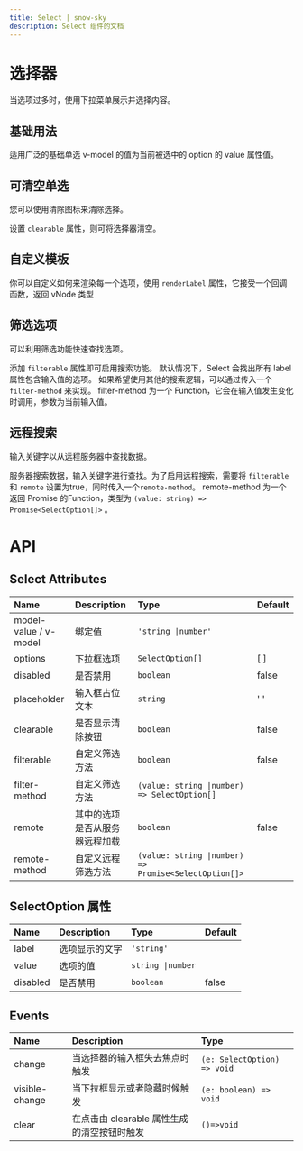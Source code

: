```yaml
---
title: Select | snow-sky
description: Select 组件的文档
---
```

# 选择器

当选项过多时，使用下拉菜单展示并选择内容。

## 基础用法

适用广泛的基础单选 v-model 的值为当前被选中的 option 的 value 属性值。

<preview path="../demo/Select/Basic.vue" title="基础选择器" description="Select 基础选择器"></preview>

## 可清空单选

您可以使用清除图标来清除选择。

设置 `clearable` 属性，则可将选择器清空。

<preview path="../demo/Select/Clear.vue" title="可清空单选" description="Select 可清空单选"></preview>


## 自定义模板

你可以自定义如何来渲染每一个选项，使用 `renderLabel` 属性，它接受一个回调函数，返回 vNode 类型

<preview path="../demo/Select/CustomRender.vue" title="自定义模板" description="Select 自定义模板"></preview>


## 筛选选项

可以利用筛选功能快速查找选项。

添加 `filterable` 属性即可启用搜索功能。 默认情况下，Select 会找出所有 label 属性包含输入值的选项。 如果希望使用其他的搜索逻辑，可以通过传入一个 `filter-method` 来实现。 filter-method 为一个 Function，它会在输入值发生变化时调用，参数为当前输入值。


<preview path="../demo/Select/Filter.vue" title="筛选选项" description="Select 筛选选项"></preview>


## 远程搜索

输入关键字以从远程服务器中查找数据。

服务器搜索数据，输入关键字进行查找。为了启用远程搜索，需要将 `filterable` 和 `remote` 设置为true，同时传入一个`remote-method`。 remote-method 为一个返回 Promise 的Function，类型为 `(value: string) => Promise<SelectOption[]>` 。

<preview path="../demo/Select/Remote.vue" title="远程搜索" description="Select 远程搜索"></preview>


##
# API
## Select Attributes

|Name|Description|Type|Default|
|:----|:----|:----|:----|
|model-value / v-model|绑定值|`'string \|number'`| |
|options|下拉框选项|`SelectOption[]`|[ ]|
|disabled|是否禁用|`boolean`|false|
|placeholder|输入框占位文本|`string`|' '|
|clearable|是否显示清除按钮|`boolean`|false|
|filterable|自定义筛选方法|`boolean`|false|
|filter-method|自定义筛选方法|`(value: string \|number) => SelectOption[]`| |
|remote|其中的选项是否从服务器远程加载|`boolean`|false|
|remote-method|自定义远程筛选方法|`(value: string \|number) => Promise<SelectOption[]>`| |

## SelectOption 属性

|Name|Description|Type|Default|
|:----|:----|:----|:----|
|label|选项显示的文字|`'string'`| |
|value|选项的值|`string \|number`| |
|disabled|是否禁用|`boolean`|false|

## Events

|Name|Description|Type|
|:----|:----|:----|
|change|当选择器的输入框失去焦点时触发|`(e: SelectOption) => void`|
|visible-change|当下拉框显示或者隐藏时候触发|`(e: boolean) => void`|
|clear|在点击由 clearable 属性生成的清空按钮时触发|`()=>void`|
